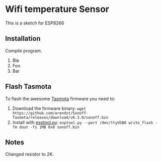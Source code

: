 # Wifi temperature Sensor

This is a sketch for ESP8266

## Installation

Compile program.
1. Bla
1. Foo
1. Bar

## Flash Tasmota

To flash the awesome [Tasmota](https://github.com/arendst/Sonoff-Tasmota) firmware you need to:
1. Download the firmware binary: `wget https://github.com/arendst/Sonoff-Tasmota/releases/download/v6.3.0/sonoff.bin`
2. Install with [esptool.py](https://github.com/espressif/esptool): `esptool.py --port /dev/ttyUSB0 write_flash -fm dout -fs 1MB 0x0 sonoff.bin`

## Notes

Changed resistor to 2K.
